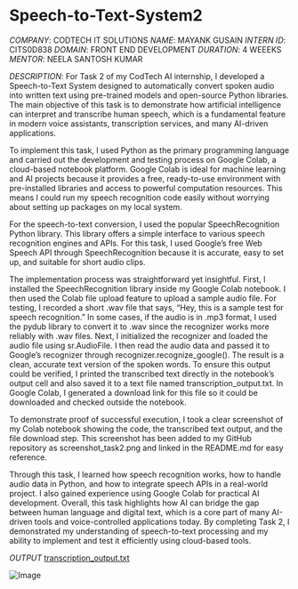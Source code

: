 # Speech-to-Text-System2
*COMPANY*: CODTECH IT SOLUTIONS
*NAME*: MAYANK GUSAIN
*INTERN ID*: CITS0D838
*DOMAIN*: FRONT END DEVELOPMENT
*DURATION*: 4 WEEEKS
*MENTOR*: NEELA SANTOSH KUMAR

*DESCRIPTION*: For Task 2 of my CodTech AI internship, I developed a Speech-to-Text System designed to automatically convert spoken audio into written text using pre-trained models and open-source Python libraries. The main objective of this task is to demonstrate how artificial intelligence can interpret and transcribe human speech, which is a fundamental feature in modern voice assistants, transcription services, and many AI-driven applications.

To implement this task, I used Python as the primary programming language and carried out the development and testing process on Google Colab, a cloud-based notebook platform. Google Colab is ideal for machine learning and AI projects because it provides a free, ready-to-use environment with pre-installed libraries and access to powerful computation resources. This means I could run my speech recognition code easily without worrying about setting up packages on my local system.

For the speech-to-text conversion, I used the popular SpeechRecognition Python library. This library offers a simple interface to various speech recognition engines and APIs. For this task, I used Google’s free Web Speech API through SpeechRecognition because it is accurate, easy to set up, and suitable for short audio clips.

The implementation process was straightforward yet insightful. First, I installed the SpeechRecognition library inside my Google Colab notebook. I then used the Colab file upload feature to upload a sample audio file. For testing, I recorded a short .wav file that says, “Hey, this is a sample test for speech recognition.” In some cases, if the audio is in .mp3 format, I used the pydub library to convert it to .wav since the recognizer works more reliably with .wav files.
Next, I initialized the recognizer and loaded the audio file using sr.AudioFile. I then read the audio data and passed it to Google’s recognizer through recognizer.recognize_google(). The result is a clean, accurate text version of the spoken words. To ensure this output could be verified, I printed the transcribed text directly in the notebook’s output cell and also saved it to a text file named transcription_output.txt. In Google Colab, I generated a download link for this file so it could be downloaded and checked outside the notebook.

To demonstrate proof of successful execution, I took a clear screenshot of my Colab notebook showing the code, the transcribed text output, and the file download step. This screenshot has been added to my GitHub repository as screenshot_task2.png and linked in the README.md for easy reference.

Through this task, I learned how speech recognition works, how to handle audio data in Python, and how to integrate speech APIs in a real-world project. I also gained experience using Google Colab for practical AI development. Overall, this task highlights how AI can bridge the gap between human language and digital text, which is a core part of many AI-driven tools and voice-controlled applications today. By completing Task 2, I demonstrated my understanding of speech-to-text processing and my ability to implement and test it efficiently using cloud-based tools.

*OUTPUT*
[transcription_output.txt](https://github.com/user-attachments/files/20846721/transcription_output.txt)

![Image](https://github.com/user-attachments/assets/d785d8ae-6a45-4d7c-ae60-12a295981494)

